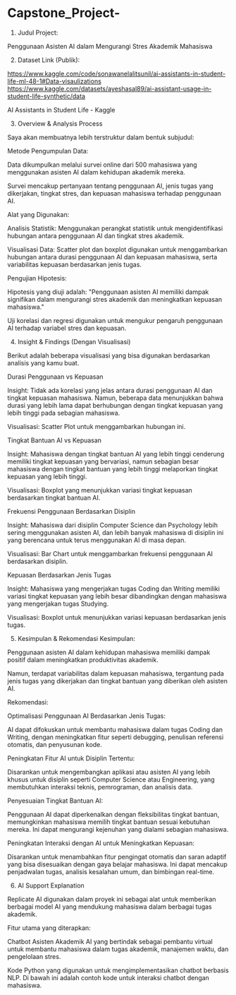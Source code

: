 # Capstone_Project-

1. Judul Project:

Penggunaan Asisten AI dalam Mengurangi Stres Akademik Mahasiswa

2. Dataset Link (Publik):

https://www.kaggle.com/code/sonawanelalitsunil/ai-assistants-in-student-life-ml-48-1#Data-visaulizations
https://www.kaggle.com/datasets/ayeshasal89/ai-assistant-usage-in-student-life-synthetic/data

AI Assistants in Student Life - Kaggle

3. Overview & Analysis Process

Saya akan membuatnya lebih terstruktur dalam bentuk subjudul:

Metode Pengumpulan Data:

Data dikumpulkan melalui survei online dari 500 mahasiswa yang menggunakan asisten AI dalam kehidupan akademik mereka.

Survei mencakup pertanyaan tentang penggunaan AI, jenis tugas yang dikerjakan, tingkat stres, dan kepuasan mahasiswa terhadap penggunaan AI.

Alat yang Digunakan:

Analisis Statistik: Menggunakan perangkat statistik untuk mengidentifikasi hubungan antara penggunaan AI dan tingkat stres akademik.

Visualisasi Data: Scatter plot dan boxplot digunakan untuk menggambarkan hubungan antara durasi penggunaan AI dan kepuasan mahasiswa, serta variabilitas kepuasan berdasarkan jenis tugas.

Pengujian Hipotesis:

Hipotesis yang diuji adalah: "Penggunaan asisten AI memiliki dampak signifikan dalam mengurangi stres akademik dan meningkatkan kepuasan mahasiswa."

Uji korelasi dan regresi digunakan untuk mengukur pengaruh penggunaan AI terhadap variabel stres dan kepuasan.

4. Insight & Findings (Dengan Visualisasi)

Berikut adalah beberapa visualisasi yang bisa digunakan berdasarkan analisis yang kamu buat.

Durasi Penggunaan vs Kepuasan

Insight: Tidak ada korelasi yang jelas antara durasi penggunaan AI dan tingkat kepuasan mahasiswa. Namun, beberapa data menunjukkan bahwa durasi yang lebih lama dapat berhubungan dengan tingkat kepuasan yang lebih tinggi pada sebagian mahasiswa.

Visualisasi: Scatter Plot untuk menggambarkan hubungan ini.

Tingkat Bantuan AI vs Kepuasan

Insight: Mahasiswa dengan tingkat bantuan AI yang lebih tinggi cenderung memiliki tingkat kepuasan yang bervariasi, namun sebagian besar mahasiswa dengan tingkat bantuan yang lebih tinggi melaporkan tingkat kepuasan yang lebih tinggi.

Visualisasi: Boxplot yang menunjukkan variasi tingkat kepuasan berdasarkan tingkat bantuan AI.

Frekuensi Penggunaan Berdasarkan Disiplin

Insight: Mahasiswa dari disiplin Computer Science dan Psychology lebih sering menggunakan asisten AI, dan lebih banyak mahasiswa di disiplin ini yang berencana untuk terus menggunakan AI di masa depan.

Visualisasi: Bar Chart untuk menggambarkan frekuensi penggunaan AI berdasarkan disiplin.

Kepuasan Berdasarkan Jenis Tugas

Insight: Mahasiswa yang mengerjakan tugas Coding dan Writing memiliki variasi tingkat kepuasan yang lebih besar dibandingkan dengan mahasiswa yang mengerjakan tugas Studying.

Visualisasi: Boxplot untuk menunjukkan variasi kepuasan berdasarkan jenis tugas.

5. Kesimpulan & Rekomendasi
Kesimpulan:

Penggunaan asisten AI dalam kehidupan mahasiswa memiliki dampak positif dalam meningkatkan produktivitas akademik.

Namun, terdapat variabilitas dalam kepuasan mahasiswa, tergantung pada jenis tugas yang dikerjakan dan tingkat bantuan yang diberikan oleh asisten AI.

Rekomendasi:

Optimalisasi Penggunaan AI Berdasarkan Jenis Tugas:

AI dapat difokuskan untuk membantu mahasiswa dalam tugas Coding dan Writing, dengan meningkatkan fitur seperti debugging, penulisan referensi otomatis, dan penyusunan kode.

Peningkatan Fitur AI untuk Disiplin Tertentu:

Disarankan untuk mengembangkan aplikasi atau asisten AI yang lebih khusus untuk disiplin seperti Computer Science atau Engineering, yang membutuhkan interaksi teknis, pemrograman, dan analisis data.

Penyesuaian Tingkat Bantuan AI:

Penggunaan AI dapat diperkenalkan dengan fleksibilitas tingkat bantuan, memungkinkan mahasiswa memilih tingkat bantuan sesuai kebutuhan mereka. Ini dapat mengurangi kejenuhan yang dialami sebagian mahasiswa.

Peningkatan Interaksi dengan AI untuk Meningkatkan Kepuasan:

Disarankan untuk menambahkan fitur pengingat otomatis dan saran adaptif yang bisa disesuaikan dengan gaya belajar mahasiswa. Ini dapat mencakup penjadwalan tugas, analisis kesalahan umum, dan bimbingan real-time.

6. AI Support Explanation

Replicate AI digunakan dalam proyek ini sebagai alat untuk memberikan berbagai model AI yang mendukung mahasiswa dalam berbagai tugas akademik.

Fitur utama yang diterapkan:

Chatbot Asisten Akademik AI yang bertindak sebagai pembantu virtual untuk membantu mahasiswa dalam tugas akademik, manajemen waktu, dan pengelolaan stres.

Kode Python yang digunakan untuk mengimplementasikan chatbot berbasis NLP. Di bawah ini adalah contoh kode untuk interaksi chatbot dengan mahasiswa.
